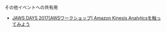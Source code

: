 その他イベントへの共有用

- [JAWS DAYS 2017[AWSワークショップ] Amazon Kinesis Analyticsを触ってみよう](https://github.com/bdjaws/share/tree/master/20170311)

